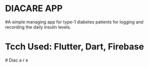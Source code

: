 # DIACARE APP

#A simple managing app for type-1 diabetes patients for logging and recording the daily insulin levels.

# Tcch Used: Flutter, Dart, Firebase 



#   D i a c a r e 
 
 
